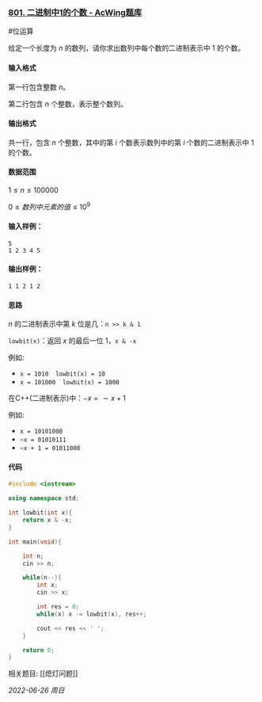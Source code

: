 ### [801. 二进制中1的个数 - AcWing题库](https://www.acwing.com/problem/content/803/)

#位运算

给定一个长度为 $n$ 的数列，请你求出数列中每个数的二进制表示中 $1$ 的个数。

#### 输入格式

第一行包含整数 $n$。

第二行包含 $n$ 个整数，表示整个数列。

#### 输出格式

共一行，包含 $n$ 个整数，其中的第 $i$ 个数表示数列中的第 $i$ 个数的二进制表示中 $1$ 的个数。

#### 数据范围

$1≤n≤100000$

$0≤数列中元素的值≤10^9$

#### 输入样例：

```in
5
1 2 3 4 5
```

#### 输出样例：

```out
1 1 2 1 2
```

#### 思路

$n$ 的二进制表示中第 $k$ 位是几：`n >> k & 1`

`lowbit(x)`：返回 $x$ 的最后一位 $1$，`x & -x`

例如:
- `x = 1010  lowbit(x) = 10`
- `x = 101000  lowbit(x) = 1000`

在C++(二进制表示)中：$- x = \sim x + 1$

例如:
- `x = 10101000`
- `~x = 01010111`
- `~x + 1 = 01011000`

#### 代码

```cpp
#include <iostream>

using namespace std;

int lowbit(int x){
    return x & -x;
}

int main(void){

    int n;
    cin >> n;

    while(n--){
        int x;
        cin >> x;

        int res = 0;
        while(x) x -= lowbit(x), res++;

        cout << res << ' ';
    }

    return 0;
}
```


相关题目:
[[熄灯问题]]

*2022-06-26 周日*